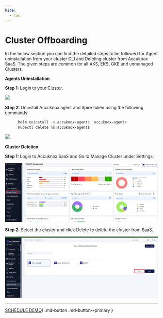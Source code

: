 ```yaml
---
hide:
  - toc
---
```


# **Cluster Offboarding**

In the below section you can find the detailed steps to be followed for Agent uninstallation from your cluster CLI and Deleting cluster from Accuknox SaaS.
The given steps are common for all  AKS, EKS, GKE and unmanaged Clusters.

**Agents Uninstallation** 

**Step 1:** Login to your Cluster.

![](/getting-started/images/cluster-off-0.png)

**Step 2:** Uninstall Accuknox agent and Spire token using the following commands:

```sh
      helm uninstall -n accuknox-agents  accuknox-agents
      kubectl delete ns accuknox-agents
```
![](/getting-started/images/cluster-off-1.png)

**Cluster Deletion**

**Step 1:** Login to Accuknox SaaS and Go to Manage Cluster under Settings

![](/getting-started/images/cluster-off-2.png)

**Step 2:** Select the cluster and click Delete to delete the cluster from SaaS.

![](/getting-started/images/cluster-off-3.png)

 



  - - - 
[SCHEDULE DEMO](https://www.accuknox.com/contact-us){ .md-button .md-button--primary }
